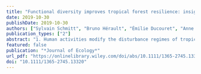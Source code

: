 ```yaml
---
title: "Functional diversity improves tropical forest resilience: insights from a long-term virtual experiment"
date: 2019-10-30
publishDate: 2019-10-30
authors: ["Sylvain Schmitt", "Bruno Hérault", "Émilie Ducouret", "Anne Baranger", "Niklas Tysklind", "Myriam Heuertz", "Éric Marcon", "Saint Omer Cazal", "Géraldine Derroire"]
publication_types: ["2"]
abstract: "1. Human activities modify the disturbance regimes of tropical forests. Since tropical forests host high biological diversity, understanding the role of biodiversity in ecosystem recovery pathways and the underlying ecological mechanisms is crucial to predict the fate of tropical ecosystems. Studies relying on regularly censused forest plots, rarely include disturbed forests, are not long enough to assess long‐term forest dynamics and often lack repeatability. 2. We used an individual‐based model of tropical forest growth to assess the effect of species and functional diversity on long‐term ecosystem recovery from disturbance. We manipulated the number of species and functional assemblages across a large number of simulations and simulated different levels of disturbance. To investigate the ecological mechanisms that underlie the effect of biodiversity on forest functioning along recovery pathways, we partitioned the net effect of biodiversity on ecosystem properties into complementarity and selection effects over time. 3. We found that functional diversity improved tropical forest resilience after a disturbance. The complementarity effect dominated soon after the disturbance but was progressively surpassed by a selection effect as more competitive species dominated the forest community. This pattern increased with the intensity of the disturbance. 4. *Synthesis.* We found that the mechanisms through which biodiversity influences forest functioning depend on the ecosystem state, shifting from a dominant complementarity effect in recently disturbed systems to a selection effect in systems disturbed a long time ago. Our results thus suggest that the time since the last disturbance is a key to understanding biodiversity–ecosystem functioning relationships in tropical forests and can help reconcile previous contrasting results obtained with snapshots of ecosystem state in empirical studies."
featured: false
publication: "*Journal of Ecology*"
url_pdf: "https://onlinelibrary.wiley.com/doi/abs/10.1111/1365-2745.13320"
doi: "10.1111/1365-2745.13320"
---
```


<span class="__dimensions_badge_embed__" data-doi="10.1111/1365-2745.13320"></span><script async src="https://badge.dimensions.ai/badge.js" charset="utf-8"></script>
